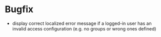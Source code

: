 # Bugfix
- display correct localized error message if a logged-in user has an invalid access configuration (e.g. no groups or wrong ones defined)